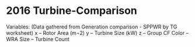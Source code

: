 # 2016 Turbine-Comparison
Variables: (Data gathered from Generation comparison - SPPWR by TG worksheet)
x – Rotor Area (m¬2)
y – Turbine Size (kW)
z – Group CF
Color – WRA 
Size – Turbine Count
